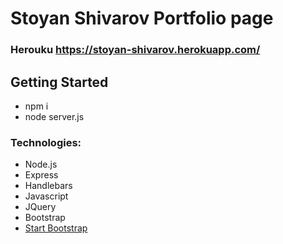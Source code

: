 # Stoyan Shivarov Portfolio page

### Herouku https://stoyan-shivarov.herokuapp.com/


## Getting Started

* npm i 
* node server.js

### Technologies:

* Node.js
* Express
* Handlebars
* Javascript
* JQuery
* Bootstrap
* [Start Bootstrap](http://startbootstrap.com/) 







